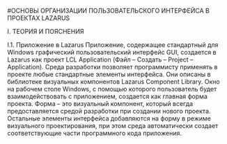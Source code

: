 #ОСНОВЫ ОРГАНИЗАЦИИ ПОЛЬЗОВАТЕЛЬСКОГО ИНТЕРФЕЙСА В ПРОЕКТАХ LAZARUS

I.	ТЕОРИЯ И ПОЯСНЕНИЯ

I.1.	 Приложение в Lazarus
Приложение, содержащее стандартный для Windows графический пользовательский интерфейс GUI, создается в Lazarus как проект LCL Application (Файл – Создать – Project – Application). Среда разработки позволяет программисту применять в проекте любые  стандартные элементы интерфейса. Они описаны в библиотеке визуальных компонентов Lazarus Component Library. Окно на рабочем столе Windows, с помощью которого пользователь будет взаимодействовать с приложением, создается как главная форма проекта. Форма – это визуальный компонент, который всегда предоставляется средой разработки при создании нового проекта. Остальные элементы интерфейса добавляются на форму в режиме визуального проектирования, при этом среда автоматически создает соответствующие части программного кода приложения.

